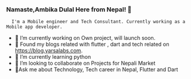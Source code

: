 ### Namaste,Ambika Dulal Here from Nepal!  👋
      I'm a Mobile engineer and Tech Consultant. Currently working as a Mobile app developer.


- 🔭 I’m currently working on Own project, will launch soon.
- 🌱 Found my blogs related with flutter , dart and tech related on https://blog.yarsalabs.com. 
- 🌱 I’m currently learning python 
- 👯  I’m looking to collaborate on Projects for Nepali Market
- 💬Ask me about Technology, Tech career in Nepal, Flutter and Dart

<!--
**Ambikadulal/Ambikadulal** is a ✨ _special_ ✨ repository because its `README.md` (this file) appears on your GitHub profile.


Here are some ideas to get you started:

- 📫 How to reach me: ...
- 😄 Pronouns: ...
- ⚡ Fun fact: ...
-->
